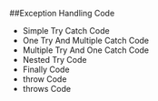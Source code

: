##Exception Handling Code
- Simple Try Catch Code
- One Try And Multiple Catch Code
- Multiple Try And One Catch Code
- Nested Try Code
- Finally Code
- throw Code
- throws Code 
